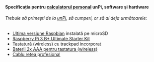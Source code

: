 #### Specificația pentru [calculatorul personal](http://pc.unpi.ro/) unPi, software și hardware

###### Trebuie să primești de la [unPi](https://www.unpi.ro/), să cumperi, or să ai deja următoarele:

- [Ultima versiune Raspbian](https://www.raspberrypi.org/downloads/raspbian/) instalată pe microSD
- [Raspberry Pi 3 B+ Ultimate Starter Kit](https://www.amazon.de/gp/product/B07DDCRFP6/)
- [Tastatură (wireless) cu trackpad incorporat](https://www.amazon.de/gp/product/B07HG5Q851/)
- [Baterii 2x AAA pentru tastatura (wireless)](https://www.amazon.de/-/en/gp/product/B00009X3EV/)
- [Cablu rețea profesional](https://www.amazon.de/gp/product/B00QV1F160/)

